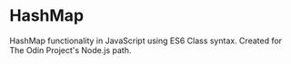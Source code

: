 # HashMap

HashMap functionality in JavaScript using ES6 Class syntax.
Created for The Odin Project's Node.js path.
